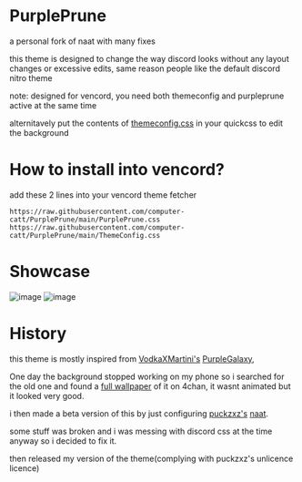 # PurplePrune
a personal fork of naat with many fixes


this theme is designed to change the way discord looks without any layout changes or excessive edits, same reason people like the default discord nitro theme


note: designed for vencord, you need both themeconfig and purpleprune active at the same time

alternitavely put the contents of [themeconfig.css](https://raw.githubusercontent.com/computer-catt/PurplePrune/main/ThemeConfig.css) in your quickcss to edit the background

# How to install into vencord?
add these 2 lines into your vencord theme fetcher
```
https://raw.githubusercontent.com/computer-catt/PurplePrune/main/PurplePrune.css
https://raw.githubusercontent.com/computer-catt/PurplePrune/main/ThemeConfig.css
```

# Showcase
![image](https://github.com/computer-catt/PurplePrune/assets/98061642/4442edee-a250-46b0-ab34-33539891f790)
![image](https://github.com/computer-catt/PurplePrune/assets/98061642/fc156f18-5d9c-4d24-859a-477ae78ef0e2)


# History
this theme is mostly inspired from [VodkaXMartini's](https://github.com/VodkaXMartini) [PurpleGalaxy](https://github.com/VodkaXMartini/VendettaTheme/blob/main/PurpleGalaxy.json),

One day the background stopped working on my phone so i searched for the old one and found a [full wallpaper](https://imgur.com/oParsWN) of it on 4chan, it wasnt animated but it looked very good.

i then made a beta version of this by just configuring [puckzxz's](https://github.com/puckzxz) [naat](https://github.com/puckzxz/NotAnotherAnimeTheme/blob/master/css/v3/naat.v3.css).

some stuff was broken and i was messing with discord css at the time anyway so i decided to fix it.

then released my version of the theme(complying with puckzxz's unlicence licence)
